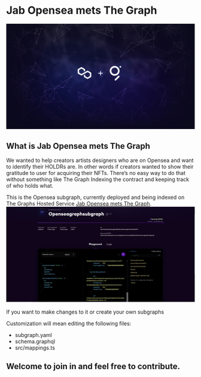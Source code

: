 # Jab Opensea mets The Graph


<img src='./screenshot/openseaandthegraph.jpg' />


## What is Jab Opensea mets The Graph
 We wanted to help creators artists designers who are on Opensea and want to identify their HOLDRs are. In other words if creators wanted to show their gratitude to user for acquiring their NFTs. There’s no easy way to do that without something like The Graph Indexing the contract and keeping track of who holds what.

This is the Opensea subgraph, currently deployed and being indexed on The Graphs Hosted Service [Jab Opensea mets The Graph](https://thegraph.com/hosted-service/subgraph/abhijeet0401/openseagraphsubgraph).
<img src='./screenshot/opensea.jpg' />

If you want to make changes to it or create your own subgraphs

Customization will mean editing the following files:
- subgraph.yaml
- schema.graphql
- src/mappings.ts

## Welcome to join in and feel free to contribute.
